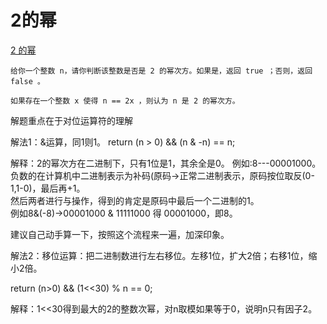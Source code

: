 # 2的幂
[2 的幂](https://leetcode-cn.com/problems/power-of-two/)
```
给你一个整数 n，请你判断该整数是否是 2 的幂次方。如果是，返回 true ；否则，返回 false 。

如果存在一个整数 x 使得 n == 2x ，则认为 n 是 2 的幂次方。
```
解题重点在于对位运算符的理解

解法1：&运算，同1则1。 return (n > 0) && (n & -n) == n;

解释：2的幂次方在二进制下，只有1位是1，其余全是0。
例如:8---00001000。   
负数的在计算机中二进制表示为补码(原码->正常二进制表示，原码按位取反(0-1,1-0)，最后再+1。    
然后两者进行与操作，得到的肯定是原码中最后一个二进制的1。   
例如8&(-8)->00001000 & 11111000 得 00001000，即8。

建议自己动手算一下，按照这个流程来一遍，加深印象。

解法2：移位运算：把二进制数进行左右移位。左移1位，扩大2倍；右移1位，缩小2倍。

return (n>0) && (1<<30) % n == 0;

解释：1<<30得到最大的2的整数次幂，对n取模如果等于0，说明n只有因子2。
